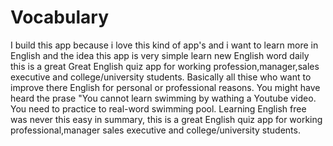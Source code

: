 # Vocabulary

I build this app because i love this kind of app's and i want to learn more in English and the idea this app is very simple learn new English word daily this is a great Great English quiz app for working profession,manager,sales executive and college/university students. Basically all thise who want to improve there English for personal or professional reasons. You might have heard the prase "You cannot learn swimming by wathing a Youtube video. You need to practice to real-word swimming pool. Learning English free was never this easy in summary, this is a great English quiz app for working professional,manager sales executive and college/university students.
